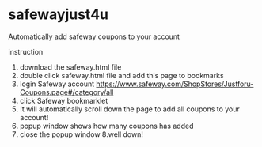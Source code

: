 # safewayjust4u
Automatically add safeway coupons to your account

instruction
1. download the safeway.html file
2. double click safeway.html file and add this page to bookmarks
3. login Safeway account https://www.safeway.com/ShopStores/Justforu-Coupons.page#/category/all
4. click Safeway bookmarklet 
5. It will automatically scroll down the page to add all coupons to your account!
6. popup window shows how many coupons has added 
7. close the popup window 
8.well down!
